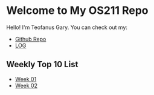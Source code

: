 # Welcome to My OS211 Repo

Hello! I'm Teofanus Gary. You can check out my:

* [Github Repo][Github Repo]
* [LOG][Log]

## Weekly Top 10 List

* [Week 01](W01)
* [Week 02](W02)

[Github Repo]: https://github.com/garyteofanus/os211
[Log]: https://raw.githubusercontent.com/garyteofanus/os211/master/TXT/mylog.txt
